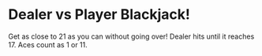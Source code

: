 # Dealer vs Player Blackjack!

Get as close to 21 as you can without going over!
Dealer hits until it reaches 17. Aces count as 1 or 11.

